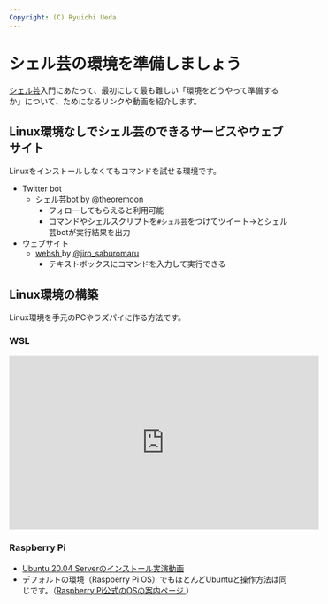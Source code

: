 ```yaml
---
Copyright: (C) Ryuichi Ueda
---
```


# シェル芸の環境を準備しましょう

[シェル芸](/?page=01434)入門にあたって、最初にして最も難しい「環境をどうやって準備するか」について、ためになるリンクや動画を紹介します。


## Linux環境なしでシェル芸のできるサービスやウェブサイト

Linuxをインストールしなくてもコマンドを試せる環境です。

* Twitter bot
    * [シェル芸bot <i class="fa fa-external-link"></i>](https://twitter.com/minyoruminyon) by [@theoremoon](https://twitter.com/theoremoon)
        * フォローしてもらえると利用可能
        * コマンドやシェルスクリプトを`#シェル芸`をつけてツイート→とシェル芸botが実行結果を出力
* ウェブサイト
    * [websh <i class="fa fa-external-link"></i>](https://websh.jiro4989.com/) by [@jiro_saburomaru](https://twitter.com/jiro_saburomaru)
        * テキストボックスにコマンドを入力して実行できる

## Linux環境の構築

Linux環境を手元のPCやラズパイに作る方法です。

### WSL 

<iframe width="560" height="315" src="https://www.youtube.com/embed/Fm9uH5QH8QA" title="YouTube video player" frameborder="0" allow="accelerometer; autoplay; clipboard-write; encrypted-media; gyroscope; picture-in-picture" allowfullscreen></iframe>

### Raspberry Pi

* [Ubuntu 20.04 Serverのインストール実演動画 <i class="fa fa-external-link"></i>](https://youtu.be/78tRID_3VVw)
* デフォルトの環境（Raspberry Pi OS）でもほとんどUbuntuと操作方法は同じです。（[Raspberry Pi公式のOSの案内ページ <i class="fa fa-external-link"></i>](https://www.raspberrypi.org/software/operating-systems/)）

